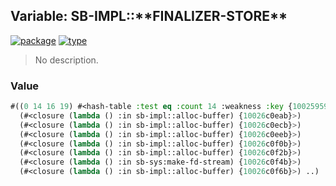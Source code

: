 ## Variable: SB-IMPL::\*\*FINALIZER-STORE\*\*
[![package](https://img.shields.io/badge/Package-SB--IMPL-5f9ea0.svg?style=social&colorA=999999)](../) [![type](https://img.shields.io/badge/Type-Variable-5f9ea0.svg?style=social&colorA=999999)](../#variable) 

> No description.

### Value
```cl
#((0 14 16 19) #<hash-table :test eq :count 14 :weakness :key {1002595993}> 19
  (#<closure (lambda () :in sb-impl::alloc-buffer) {10026c0eab}>)
  (#<closure (lambda () :in sb-impl::alloc-buffer) {10026c0ecb}>)
  (#<closure (lambda () :in sb-impl::alloc-buffer) {10026c0eeb}>)
  (#<closure (lambda () :in sb-impl::alloc-buffer) {10026c0f0b}>)
  (#<closure (lambda () :in sb-impl::alloc-buffer) {10026c0f2b}>)
  (#<closure (lambda () :in sb-sys:make-fd-stream) {10026c0f4b}>)
  (#<closure (lambda () :in sb-impl::alloc-buffer) {10026c0f6b}>) ..)
```
